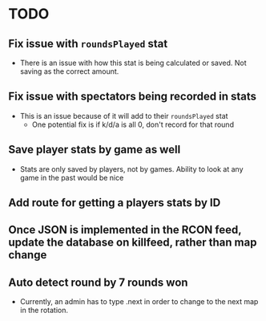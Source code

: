 # TODO

## Fix issue with `roundsPlayed` stat

- There is an issue with how this stat is being calculated or saved. Not saving as the correct amount.

## Fix issue with spectators being recorded in stats

- This is an issue because of it will add to their `roundsPlayed` stat
  - One potential fix is if k/d/a is all 0, don't record for that round

## Save player stats by game as well

- Stats are only saved by players, not by games. Ability to look at any game in the past would be nice

## Add route for getting a players stats by ID

## Once JSON is implemented in the RCON feed, update the database on killfeed, rather than map change

## Auto detect round by 7 rounds won

- Currently, an admin has to type .next in order to change to the next map in the rotation.
